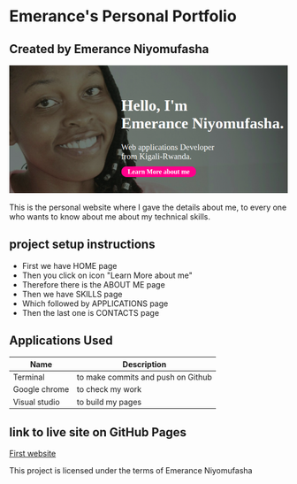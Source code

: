 # Emerance's Personal Portfolio
## Created by Emerance Niyomufasha
<img src="https://github.com/niEmerance/week1Project/blob/master/images/readme.png">

This is the personal website where I gave the details about me,
to every one who wants to know about me about my technical skills.

## project setup instructions

 - First we have HOME page
 - Then you click on icon "Learn More about me"
 - Therefore there is the ABOUT ME page
 - Then we have SKILLS page
 - Which followed by APPLICATIONS page
 - Then the last one is CONTACTS page

## Applications Used

| Name          | Description                         |
|---------------|-------------------------------------|
| Terminal      | to make commits and push on Github  |
| Google chrome | to check my work                    |
| Visual studio | to build my pages                   |

## link to live site on GitHub Pages

[First website](https://niemerance.github.io/my-first-website/)

This project is licensed under the terms of Emerance Niyomufasha

